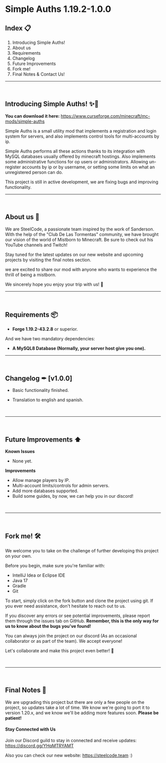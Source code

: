 # Simple Auths 1.19.2-1.0.0



## Index 📋
1. Introducing Simple Auths!
2. About us
3. Requirements
4. Changelog
5. Future Improvements
6. Fork me!
7. Final Notes & Contact Us!
---
<br>

## **Introducing Simple Auths! ✨📘**

**You can download it here:** https://www.curseforge.com/minecraft/mc-mods/simple-auths

Simple Auths is a small utility mod that implements a registration and login system for servers, and also implements control tools for multi-accounts by ip.

Simple Auths performs all these actions thanks to its integration with MySQL databases usually offered by minecraft hostings. Also implements some administrative functions for op users or administrators. Allowing un-register accounts by ip or by username, or setting some limits on what an unregistered person can do.

This project is still in active development, we are fixing bugs and improving functionality.
<br>

------

<br>

## **About us 🙋**
We are SteelCode, a passionate team inspired by the work of Sanderson. With the help of the "Club De Las Tormentas" community, we have brought our vision of the world of Mistborn to Minecraft. Be sure to check out his YouTube channels and Twitch!

Stay tuned for the latest updates on our new website and upcoming projects by visiting the final notes section.

we are excited to share our mod with anyone who wants to experience the thrill of being a mistborn.

We sincerely hope you enjoy your trip with us! 🎉
<br>

------

<br>

## **Requirements 📦**

- **Forge 1.19.2-43.2.8** or superior.

And we have two mandatory dependencies:
- **A MySQL8 Database (Normally, your server host give you one).**
  <br>

------

<br>

## **Changelog ✒ [v1.0.0]️**
- Basic functionality finished.
- Translation to english and spanish.

  <br>

------

<br>

## **Future Improvements ⬆️**

**Known Issues**
- None yet.

**Improvements**
- Allow manage players by IP.
- Multi-account limits/controls for admin servers.
- Add more databases supported.
- Build some guides, by now, we can help you in our discord!

<br>

------

<br>

## **Fork me! 🛠️**
We welcome you to take on the challenge of further developing this project on your own.

Before you begin, make sure you're familiar with:
- IntelliJ Idea or Eclipse IDE
- Java 17
- Gradle
- Git

To start, simply click on the fork button and clone the project using git. If you ever need assistance, don't hesitate to reach out to us.

If you discover any errors or see potential improvements, please report them through the issues tab on GitHub. **Remember, this is the only way for us to know about the bugs you've found!**

You can always join the project on our discord (As an occasional collaborator or as part of the team). We accept everyone!

Let's collaborate and make this project even better! 🌟

<br>

------

<br>

## **Final Notes 🚀**
We are upgrading this project but there are only a few people on the project, so updates take a lot of time.
We know we're going to port it to version 1.20.x, and we know we'll be adding more features soon. **Please be patient!**

#### **Stay Connected with Us**

Join our Discord guild to stay in connected and receive updates: https://discord.gg/YHqMTRYAMT

Also you can check our new website: https://steelcode.team :)

